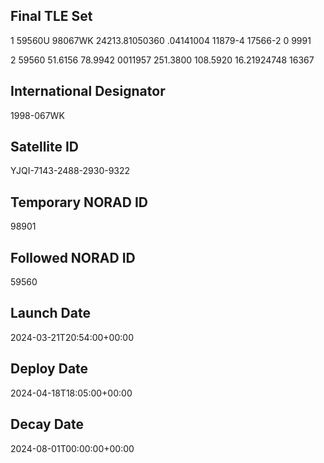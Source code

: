 ## Final TLE Set
1 59560U 98067WK  24213.81050360  .04141004  11879-4  17566-2 0  9991

2 59560  51.6156  78.9942 0011957 251.3800 108.5920 16.21924748 16367

## International Designator
1998-067WK

## Satellite ID
YJQI-7143-2488-2930-9322

## Temporary NORAD ID
98901

## Followed NORAD ID
59560

## Launch Date
2024-03-21T20:54:00+00:00 

## Deploy Date
2024-04-18T18:05:00+00:00 

## Decay Date
2024-08-01T00:00:00+00:00 
